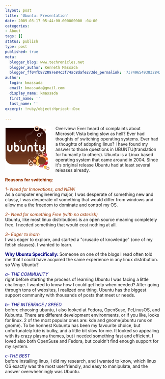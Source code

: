 ```yaml
---
layout: post
title: 'Ubuntu: Presentation'
date: 2009-03-17 05:44:00.000000000 -04:00
categories:
- About
tags: []
status: publish
type: post
published: true
meta:
  blogger_blog: www.techronicles.net
  blogger_author: Kenneth Massada
  blogger_ff04fb872097e84c3f74ac8dafe273de_permalink: '7374965493832843616'
author:
  login: kmassada
  email: kmassada@gmail.com
  display_name: kmassada
  first_name: ''
  last_name: ''
excerpt: !ruby/object:Hpricot::Doc

---
```

<div class="separator" style="clear:both;text-align:center;"><a href="http://techronilces.files.wordpress.com/2009/03/c9147-ubuntu-splash-brown.png" style="clear:left;float:left;margin-bottom:1em;margin-right:1em;"><img border="0" src="/images/wp/c9147-ubuntu-splash-brown.png" /></a></div>
<p><a href="http://draft.blogger.com/goog_423335"></a>Overview: Ever heard of complaints about Microsoft Vista being slow as hell? Ever had thoughts of switching operating systems. Ever had a thoughts of adopting linux? I have found my answer to those questions in UBUNTU(translation for humanity to others). Ubuntu is a Linux based operating system that came around in 2004. Since it's original release Ubuntu had at least several releases already.</p>
<p><strong style="color:#993300;">Reasons for switching</strong><span style="color:#993300;">:</span></p>
<p><span style="color:#993300;"><em>1- Need for Innovations, and NEW!</em></span><br />As a computer engineering major, I was desperate of something new and classy, I was desperate of something that would differ from windows and allow me a the freedom to dominate and control my OS.</p>
<p><span style="color:#993300;"><em>2- Need for something Free (with no asterisk)</em></span><br />Ubuntu, like most linux distributions is an open source meaning completely free. I needed something that would cost nothing at all.</p>
<p><span style="color:#993300;"><em>3- Eager to learn</em></span><br />I was eager to explore, and started a "crusade of knowledge" (one of my fetish clauses). I wanted to learn.</p>
<p><strong><span style="color:navy;">Why Ubuntu Specifically:</span> </strong>Someone on one of the blogs I read often told me that I could have acquired the same experience in any linux distribution. so Why Ubuntu?</p>
<p><span style="color:navy;"><em>a- THE COMMUNITY</em></span><br />right before starting the process of learning Ubuntu I was facing a little challenge. I wanted to know how I could get help when needed? After going through tons of websites, I realized one thing. Ubuntu has the biggest support community with thousands of posts that meet ur needs.</p>
<p><em><span style="color:navy;">b- THE INTERFACE / SPEED</span></em><br />before choosing ubuntu, i also looked at Fedora, OpenSuse, PcLinusOS, and Kubuntu. There are different development environments, or if you like, looks for linux. 2 of the most popular ones are: kde and gnome(ubuntu runs on gnome). To be honnest Kubuntu has been my favourite choice, but unfortunately kde is bulky, and a little bit slow for me. It looked so appealing with its crazy plasma themes, but i needed something fast and efficient. I loved also both OpenSuse and Fedora, but couldn't find enough support for my system.</p>
<p><span style="color:navy;"><em>c-THE BEST</em></span><br />before installing linux, i did my research, and i wanted to know, which linux OS exactly was the most userfriendly, and easy to manipulate, and the answer overwhelmingly was Ubuntu.<span id="goog_423338"></span><span id="goog_423339"></span><a href="http://draft.blogger.com/"></a></p>
